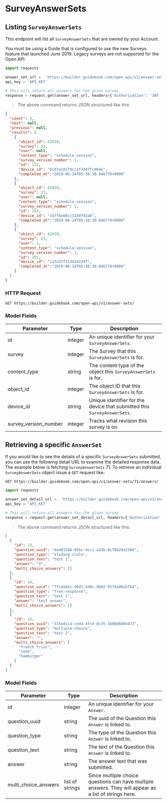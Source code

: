 # SurveyAnswerSets

## Listing `SurveyAnswerSets`

This endpoint will list all `SurveyAnswerSets` that are owned by your Account.

<aside class="notice">
You must be using a Guide that is configured to use the new Surveys feature that launched June 2019. Legacy surveys are not supported for the Open API.
</aside>


```python
import requests

answer_set_url =  'https://builder.guidebook.com/open-api/v1/answer-sets/?survey=23&object_id=42939'
api_key = 'API_KEY'

# This will return all answers for the given survey
response = request.get(answer_set_url, headers={'Authorization': 'JWT ' + api_key})
```

> The above command returns JSON structured like this:

```json
{
  "count": 3,
  "next": null,
  "previous": null,
  "results": [
    {
      "object_id": 42939,
      "survey": 23,
      "user": null,
      "content_type": "schedule.session",
      "survey_version_number": 1,
      "id": 152,
      "device_id": "bc07a281f9cc1f3d47fc864e",
      "completed_at":"2019-06-24T05:36:30.846778+0000"
    },
    {
      "object_id": 42939,
      "survey": 23,
      "user": null,
      "content_type": "schedule.session",
      "survey_version_number": 1,
      "id": 153,
      "device_id": "cb7f8e68cc11ddf42a6",
      "completed_at":"2019-06-24T05:36:30.846778+0000"
    },
    {
      "object_id": 42939,
      "survey": 23,
      "user": 1,
      "content_type": "schedule.session",
      "survey_version_number": 1,
      "id": 101,
      "device_id": "i13cb7f313d2d229f",
      "completed_at":"2019-06-24T05:36:30.846778+0000"
    }
  ]
}
```


### HTTP Request

`GET https://builder.guidebook.com/open-api/v1/answer-sets/`

### Model Fields

Parameter       | Type    | Description
---------       | ------- | -----------
id              | integer  | An unique identifier for your `SurveyAnswerSets`.
survey          | integer | The Survey that this `SurveyAnswerSets` is for.
content_type	| string  | The content type of the object this `SurveyAnswerSets` is for.
object_id       | integer | The object ID that this `SurveyAnswerSets` is for.
device_id	    | string  | Unique identifier for the device that submitted this `SurveyAnswerSets`.
survey_version_number  | integer  | Tracks what revision this survey is on.


## Retrieving a specific `AnswerSet`
If you would like to see the details of a specific `SurveyAnswerSets` submitted, you can use the following detail URL to examine the detailed response data.  The example below is fetching `SurveyAnswerSets` 71.
To retrieve an individual `SurveyAnswerSets` object issue a `GET` request like:

`GET https://builder.guidebook.com/open-api/v1/answer-sets/71/answers/`


```python
import requests

answer_set_detail_url =  'https://builder.guidebook.com/open-api/v1/answer-sets/71/answers/'
api_key = 'API_KEY'

# This will return all answers for the given survey
response = request.get(answer_set_detail_url, headers={'Authorization': 'JWT ' + api_key})
```

> The above command returns JSON structured like this:

```json
[
  {
    "id": 13,
    "question_uuid": "4e481586-85bc-4cc1-a33b-0c78b29a2366",
    "question_type": "sliding-scale",
    "question_text": "test 1",
    "answer": "3",
    "multi_choice_answers": []
  },
  {
    "id": 14,
    "question_uuid": "77cdabbc-d9d1-440c-9602-9574a062e7b4",
    "question_type": "free-response",
    "question_text": "test 1",
    "answer": "test answer",
    "multi_choice_answers": []
  },
  {
    "id": 15,
    "question_uuid": "315e41ca-ced4-4fce-8c35-1b98d680e472",
    "question_type": "multiple-choice",
    "question_text": "test 1",
    "answer": "",
    "multi_choice_answers": [
      "french fries",
      "soda",
      "hamburger"
    ]
  }
]
```


### Model Fields

Parameter       | Type    | Description
---------       | ------- | -----------
id              | integer  | An unique identifier for your `Answer`.
question_uuid	| string  | The uuid of the Question this `Answer` is linked to.
question_type   | string  | The type of the Question this `Answer` is linked to.
question_text   | string  | The text of the Question this `Answer` is linked to.
answer    	    | string  | The answer text that was submitted.
multi_choice_answers  | list of strings  | Since multiple choice questions can have multiple answers.  They will appear as a list of strings here.
